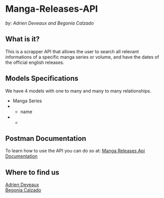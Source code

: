 # Manga-Releases-API

_by: Adrien Deveaux and Begonia Calzado_

## What is it?

This is a scrapper API that allows the user to search all relevant informations of a specific manga series or volume, and have the dates of the official english releases. 

## Models Specifications

We have 4 models with one to many and many to many relationships.

* Manga Series
* + name
* +



## Postman Documentation

To learn how to use the API you can do so at: [Manga Releases Api Documentation](https://documenter.getpostman.com/view/21225621/UzBjs8Hf "Documentation")


## Where to find us
[Adrien Deveaux](https://github.com/Adriendev "Adrien Deveaux")\
[Begonia Calzado](https://github.com/begoczb "Begonia Calzado")
